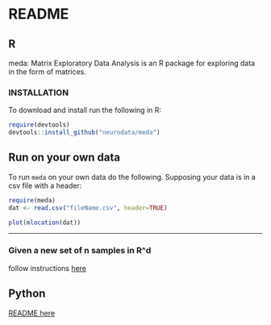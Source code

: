 # README

## R
meda: Matrix Exploratory Data Analysis is an R package for exploring
data in the form of matrices.

### INSTALLATION

To download and install run the following in R:

```R
require(devtools)
devtools::install_github("neurodata/meda")
```

## Run on your own data
To run `meda` on your own data do the following.
Supposing your data is in a csv file with a header:

```R
require(meda)
dat <- read.csv("fileName.csv", header=TRUE)

plot(mlocation(dat))
```




----------------

### Given a new set of n samples in R^d

follow instructions [here](https://github.com/neurodata/checklists/blob/master/matrix.md)

## Python 

[README here](python/README.md)


